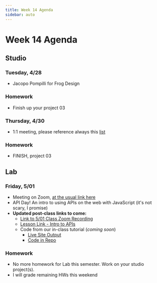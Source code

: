 ```yaml
---
title: Week 14 Agenda
sidebar: auto
---
```


# Week 14 Agenda

## Studio

### Tuesday, 4/28

- Jacopo Pompilli for Frog Design

### Homework

- Finish up your project 03

### Thursday, 4/30

- 1:1 meeting, please reference always this [list](https://docs.google.com/document/d/1ZGfUVxVYqXkTQdXlLVycwDadLDNuwlLrpaY1_ll6zCQ/edit)

### Homework

- FINISH, project 03

## Lab

### Friday, 5/01

- Meeting on Zoom, [at the usual link here](https://NewSchool.zoom.us/j/6890998105)
- API Day! An intro to using APIs on the web with JavaScript (it's not scary, I promise)
- <b>Updated post-class links to come:</b>
  - [Link to 5/01 Class Zoom Recording](https://NewSchool.zoom.us/rec/share/wOVUIq3hqz5JZYXH-W7CV6k9EbbET6a81ygW-aAIn0dX5286QI1DmlJEJLncritj?startTime=1588363353000)
  - [Lesson Link - Intro to APIs](../lessons/lab/lesson-14)
  - Code from our in-class tutorial (<i>coming soon</i>)
    - [Live Site Output](https://andrewlevinson.github.io/symmetrical-octo-potato/lab/week-14/in-class-example/-disabled)
    - [Code in Repo](https://github.com/AndrewLevinson/symmetrical-octo-potato/tree/master/lab/week-14/in-class-example-disabled)

### Homework

- No more homework for Lab this semester. Work on your studio project(s).
- I will grade remaining HWs this weekend
